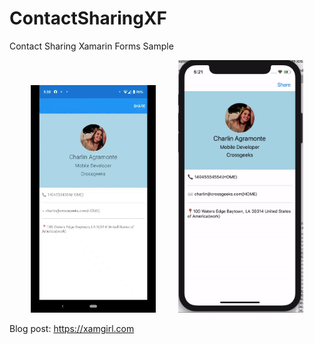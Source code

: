 # ContactSharingXF

Contact Sharing Xamarin Forms Sample

<p align="center">
<img width="200" height:"600" src="droidsample.gif" />
&nbsp;&nbsp;&nbsp;&nbsp;&nbsp;&nbsp;&nbsp;
<img width="200" height:"600" src="iOSSample.gif" />
</p>


Blog post: https://xamgirl.com
